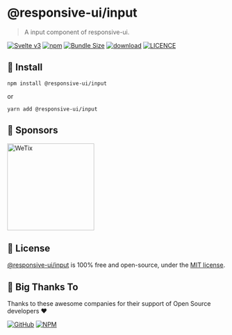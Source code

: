 
# @responsive-ui/input

> A input component of responsive-ui.

<p>

[![Svelte v3](https://img.shields.io/badge/svelte-v3-orange.svg)](https://svelte.dev)
[![npm](https://img.shields.io/npm/v/@responsive-ui/input.svg)](https://www.npmjs.com/package/@responsive-ui/input)
[![Bundle Size](https://badgen.net/bundlephobia/minzip/%40responsive-ui%2Finput)](https://bundlephobia.com/result?p=%40responsive-ui%2Finput)
[![download](https://img.shields.io/npm/dw/@responsive-ui/input.svg)](https://www.npmjs.com/package/@responsive-ui/input)
[![LICENCE](https://img.shields.io/github/license/wetix/responsive-ui)](https://github.com/wetix/responsive-ui/blob/main/LICENSE)

</p>

## 🔨 Install

```console
npm install @responsive-ui/input
```

or

```console
yarn add @responsive-ui/input
```

## 🔋 Sponsors

<img src="https://asset.wetix.my/images/logo/wetix.png" alt="WeTix" width="200px">

## 📄 License

[@responsive-ui/input](https://github.com/wetix/responsive-ui/tree/main/components/input) is 100% free and open-source, under the [MIT license](https://github.com/wetix/responsive-ui/blob/main/LICENSE).

## 🎉 Big Thanks To

Thanks to these awesome companies for their support of Open Source developers ❤

[![GitHub](https://jstools.dev/img/badges/github.svg)](https://github.com/open-source)
[![NPM](https://jstools.dev/img/badges/npm.svg)](https://www.npmjs.com/)
